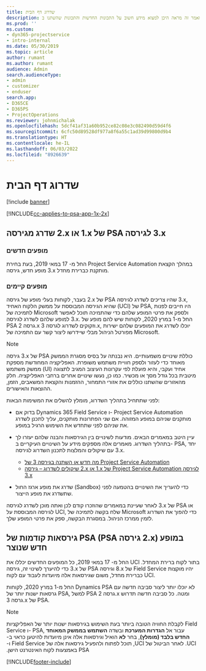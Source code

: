 ```yaml
---
title: שדרוג דף הבית
description: מאמר זה מראה היכן למצוא מידע חשוב על התכונות החדשות והתכונות שהשתנו ב- Dynamics 365 Project Service Automation, והתהליך לשדרוג לגירסה החדשה ביותר.
ms.prod: ''
ms.custom:
- dyn365-projectservice
- intro-internal
ms.date: 05/30/2019
ms.topic: article
author: rumant
ms.author: rumant
audience: Admin
search.audienceType:
- admin
- customizer
- enduser
search.app:
- D365CE
- D365PS
- ProjectOperations
ms.reviewer: johnmichalak
ms.openlocfilehash: 5dcf41af31a60b952ce82c08e3c082490d59d4f6
ms.sourcegitcommit: 6cfc50d89528df977a8f6a55c1ad39d99800d9b4
ms.translationtype: HT
ms.contentlocale: he-IL
ms.lasthandoff: 06/03/2022
ms.locfileid: "8926639"
---
```

# <a name="upgrade-home-page"></a>שדרוג דף הבית

[!include [banner](../includes/psa-now-project-operations.md)]

[!INCLUDE[cc-applies-to-psa-app-1x-2x](../includes/cc-applies-to-psa-app-1x-2x.md)]

## <a name="upgrade-from-psa-version-2x-or-1x-to-version-3x"></a>שדרג מגירסה ‎2.x או ‎1.x של PSA לגירסה ‎3.x

### <a name="new-instances"></a>מופעים חדשים

החל מ- 17 במאי 2019, בעת בחירת Project Service Automation במהלך הקצאת מופע חדש, גירסה ‎3.x מותקנת כברירת מחדל.

### <a name="existing-instances"></a>מופעים קיימים

בעבר, לקוחות בעלי מופע של גירסה ‎2.x של PSA שהיו צריכים לשדרג לגירסה ‎3.x, שהיא הגירסה המבוססת על ממשק הלקוח האחיד (UCI) של PSA, היו חייבים לפנות לתמיכה של Microsoft ולספק את פרטי המופע שלהם כדי שהתמיכה תוכל לאפשר למופע שלהם לשדרג לגירסה ‎3.x. החל מ-1 במרץ 2020, לקוחות שיש להם מופע של PSA גרסה 2.x וזקוקים לשדרוג לגרסה 3.x, יוכלו לשדרג את המופעים שלהם ישירות מפורטל הניהול מבלי שיידרשו ליצור קשר עם התמיכה של Microsoft.  

> [!NOTE]
> גירסה ‎3.x של PSA כוללת שינויים משמעותיים. היא נבנתה על בסיס מסגרת הממשק מאוחד כדי לעזור ולספק חוויית משתמש משופרת. האפליקציה המחודשת מספקת ממשק משתמש (UI) אחיד ועקבי, והיא פועלת לפי עקרונות העיצוב המגיב לתצוגה מיטבית בכל גודל מסך או מכשיר. כמו כן, נעשו שינויים אחרים ברחבי האפליקציה. חלק מהאזורים שהשתנו כוללים את אזורי התמחור, ההזמנות והקצאת המשאבים, הזמן, ההוצאות והאישורים.

לפני שתתחיל בתהליך השדרוג, מומלץ להשלים את המשימות הבאות:

- בדוק אם Dynamics 365 Field Service ו- Project Service Automation מותקנים שניהם במופע המזוהה. אם שני הפתרונות מותקנים, עליך לתכנן לשדרג את שניהם לפני שתחדש את השימוש הרגיל במופע.
- עיין היטב במאמרים הבאים. מודעות לשינויים בין הגירסאות והבנה שלהם יעזרו לך בתהליך השדרוג. מאמרים אלה מספקים מידע על השינויים העיקריים ב- PSA, יחד עם שיקולים והמלצות לתכנון השדרוג לגירסה ‎3.x.

    - [מה חדש או השתנה בגירסה 3 של Project Service Automation](whats-new-changed-v3.md)
    - [שיקולים לשדרוג – גירסה ‎2.x או ‎1.x של Project Service Automation לגירסה ‎3.x](upgrade-v3.md)

- שדרג את מופע ארגז החול (Sandbox) כדי להעריך את השינויים בהטמעה לפני שתשדרג את מופע הייצור.

לאחר שעיינת במאמרים שהוזכרו קודם לכן ואתה מוכן לשדרג לגירסה ‎3.x של PSA או לגירסה המבוססת על UCI, שלח בקשה לתמיכה של Microsoft כדי להפוך את השדרוג לזמין ממרכז הניהול. במסגרת הבקשה, ספק את פרטי המופע שלך.

## <a name="older-versions-of-psa-psa-version-2x-in-a-newly-created-instance"></a>גירסאות קודמות של PSA ‏(PSA גירסה ‎2.x) במופע חדש שנוצר

החל מ- 17 במאי 2019, כל המופעים החדשים יכללו את UCI בתור לקוח ברירת המחדל. כדי להיערך לשינוי זה, גירסה ‎3.x של PSA וגירסה ‎8.x של Field Service יהיו מוקצות כברירת מחדל, משום שגירסאות אלה מיועדות לעבוד עם לקוח UCI.

החל מ-1 במרץ 2020, לקוחות Dynamics PSA לא יוכלו יותר ליצור סביבה חדשה עם גרסאות ישנות יותר של PSA, למשל PSA גרסה 2.x ומטה. כל סביבה חדשה תדרוש גרסה 3.x של PSA.

> [!NOTE]
> לקבלת החוויה הטובה ביותר בעת השימוש בגירסאות ישנות יותר של האפליקציות Field Service ו- PSA, עבור אל **הגדרות המערכת** ובשדה **‏‫השתמש בממשק המאוחד החדש בלבד (מומלץ)**, בחר **לא** הואיל וגירסאות אלה אינן מיועדות להיטען כראוי ב- UCI. לאחר הביטול של UCI, תוכל לפתוח ולהפעיל גירסאות אלה של Field Service ו- PSA באמצעות לקוח האינטרנט הישן. 


[!INCLUDE[footer-include](../includes/footer-banner.md)]
